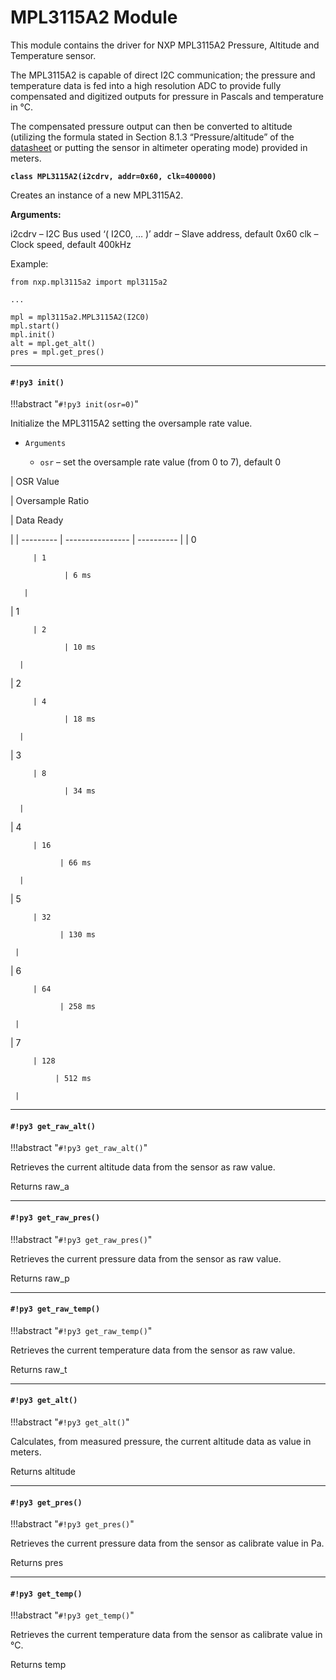 # MPL3115A2 Module

This module contains the driver for NXP MPL3115A2 Pressure, Altitude and Temperature sensor.

The MPL3115A2 is capable of direct I2C communication; the pressure and temperature data is fed into a high resolution ADC to provide fully compensated and digitized outputs for pressure in Pascals and temperature in °C.

The compensated pressure output can then be converted to altitude (utilizing the formula stated in Section 8.1.3 “Pressure/altitude” of the [datasheet](http://www.nxp.com/assets/documents/data/en/data-sheets/MPL3115A2.pdf) or putting the sensor in altimeter operating mode) provided in meters.


**`class MPL3115A2(i2cdrv, addr=0x60, clk=400000)`**

Creates an instance of a new MPL3115A2.


**Arguments:**

    
i2cdrv – I2C Bus used ‘( I2C0, … )’
addr – Slave address, default 0x60
clk – Clock speed, default 400kHz


Example:

```
from nxp.mpl3115a2 import mpl3115a2

...

mpl = mpl3115a2.MPL3115A2(I2C0)
mpl.start()
mpl.init()
alt = mpl.get_alt()
pres = mpl.get_pres()
```


---
#### `#!py3 init()`

!!!abstract "`#!py3 init(osr=0)`"

Initialize the MPL3115A2 setting the oversample rate value.


* ```Arguments```

    
    * ```osr``` – set the oversample rate value (from 0 to 7), default 0


| OSR Value

 | Oversample Ratio

 | Data Ready

 |
| --------- | ---------------- | ---------- |
| 0

         | 1

                | 6 ms

       |
| 1

         | 2

                | 10 ms

      |
| 2

         | 4

                | 18 ms

      |
| 3

         | 8

                | 34 ms

      |
| 4

         | 16

               | 66 ms

      |
| 5

         | 32

               | 130 ms

     |
| 6

         | 64

               | 258 ms

     |
| 7

         | 128

              | 512 ms

     |

---
#### `#!py3 get_raw_alt()`

!!!abstract "`#!py3 get_raw_alt()`"

Retrieves the current altitude data from the sensor as raw value.

Returns raw_a


---
#### `#!py3 get_raw_pres()`

!!!abstract "`#!py3 get_raw_pres()`"

Retrieves the current pressure data from the sensor as raw value.

Returns raw_p


---
#### `#!py3 get_raw_temp()`

!!!abstract "`#!py3 get_raw_temp()`"

Retrieves the current temperature data from the sensor as raw value.

Returns raw_t


---
#### `#!py3 get_alt()`

!!!abstract "`#!py3 get_alt()`"

Calculates, from measured pressure, the current altitude data as value in meters.

Returns altitude


---
#### `#!py3 get_pres()`

!!!abstract "`#!py3 get_pres()`"

Retrieves the current pressure data from the sensor as calibrate value in Pa.

Returns pres


---
#### `#!py3 get_temp()`

!!!abstract "`#!py3 get_temp()`"

Retrieves the current temperature data from the sensor as calibrate value in °C.

Returns temp
<!--stackedit_data:
eyJoaXN0b3J5IjpbMTYxMDQxNjQxMF19
-->